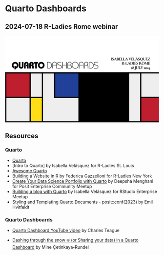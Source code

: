 # Quarto Dashboards
## 2024-07-18 R-Ladies Rome webinar

![](images/title.png)

## Resources

### Quarto

* [Quarto](https://quarto.org/)
* [Intro to Quarto] by Isabella Velásquez for R-Ladies St. Louis
* [Awesome Quarto](https://github.com/mcanouil/awesome-quarto)
* [Building a Website in R](https://www.youtube.com/watch?v=ZTyKEmCyYiI) by Federica Gazzelloni for R-Ladies New York
* [Create Your Data Science Portfolio with Quarto](https://www.youtube.com/watch?v=xtSFXtDf4cM) by Deepsha Menghani for Posit Enterprise Community Meetup
* [Building a blog with Quarto](https://www.youtube.com/watch?v=CVcvXfRyfE0) by Isabella Velásquez for RStudio Enterprise Meetup
* [Styling and Templating Quarto Documents - posit::conf(2023)](https://www.youtube.com/watch?v=CblUFMoC9yg) by Emil Hvitfeldt

### Quarto Dashboards

* [Quarto Dashboard YouTube video](https://www.youtube.com/watch?v=_VGJIPRGTy4) by Charles Teague

* [Dashing through the snow ❄️ (or Sharing your data) in a Quarto Dashboard](https://mine.quarto.pub/quarto-dashboards-pydata/#/title-slide) by  Mine Çetinkaya-Rundel